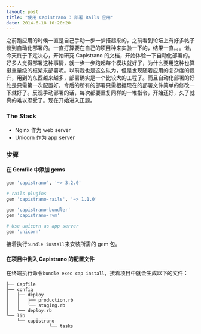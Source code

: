 ```yaml
---
layout: post
title: "使用 Capistrano 3 部署 Rails 应用"
date: 2014-6-18 10:20:20
---
```

之前跑应用的时候一直是自己手动一步一步搭起来的，之前看到论坛上有好多帖子谈到自动化部署的。一直打算要在自己的项目种来实验一下的，结果一直。。。懒，今天终于下定决心，开始研究 Capistrano 的文档，开始体验一下自动化部署的。
好多人觉得部署这种事情，就一步一步跑起每个模块就好了，为什么要用这种也算挺重量级的框架来部署呢。以前我也是这么认为，但是发现随着应用的复杂度的提升，用到的东西越来越多，部署确实是一个比较大的工程了。而且自动化部署的好处是只需第一次配置好，今后的所有的部署只需根据现在的部署文件简单的修改一下就好了。反观手动部署的话，每次都要重复同样的一堆指令，开始还好，久了就真的难以忍受了。现在开始进入正题。

### The Stack

* Nginx 作为 web server
* Unicorn 作为 app server

### 步骤
#### 在 Gemfile 中添加 gems

```ruby
gem 'capistrano', '~> 3.2.0'

# rails plugins
gem 'capistrano-rails', '~> 1.1.0'

gem 'capistrano-bundler'
gem 'capistrano-rvm'

# Use unicorn as app server
gem 'unicorn'
```
接着执行`bundle install`来安装所需的 gem 包。

#### 在项目中倒入 Capistrano 的配置文件

在终端执行命令`bundle exec cap install`，接着项目中就会生成以下的文件：

```shell
├── Capfile
├── config
│   ├── deploy
│   │   ├── production.rb
│   │   └── staging.rb
│   └── deploy.rb
└── lib
    └── capistrano
                └── tasks
```

